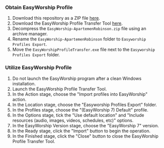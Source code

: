 ### Obtain EasyWorship Profile
1. Download this repository as a ZIP file [here](https://github.com/vifa-nextgeneration/EasyWorship/archive/refs/heads/ApartemenRobinson.zip).
2. Download the EasyWorship Profile Transfer Tool [here](https://support.easyworship.com/support/solutions/articles/24000043114-transfer-easyworship-profile).
3. Decompress the `EasyWorship-ApartemenRobinson.zip` file using an archive manager.
4. Rename the `EasyWorship-ApartemenRobinson` folder to `Easyworship Profiles Export`.
5. Move the `EasyWorshipProfileTransfer.exe` file next to the `Easyworship Profiles Export` folder.
### Utilize EasyWorship Profile
1. Do not launch the EasyWorship program after a clean Windows installation.
2. Launch the EasyWorship Profile Transfer Tool.
3. In the Action stage, choose the "Import profiles into EasyWorship" action.
4. In the Location stage, choose the "Easyworship Profiles Export" folder.
5. In the Profiles stage, choose the "(EasyWorship 7) Default" profile.
6. In the Options stage, tick the "Use default location" and "Include resources (audio, images, videos, schedules, etc)" options.
7. In the EasyWorship Version stage, choose the "EasyWorship 7" version.
8. In the Ready stage, click the "Import" button to begin the operation.
9. In the Finished stage, click the "Close" button to close the EasyWorship Profile Transfer Tool.
